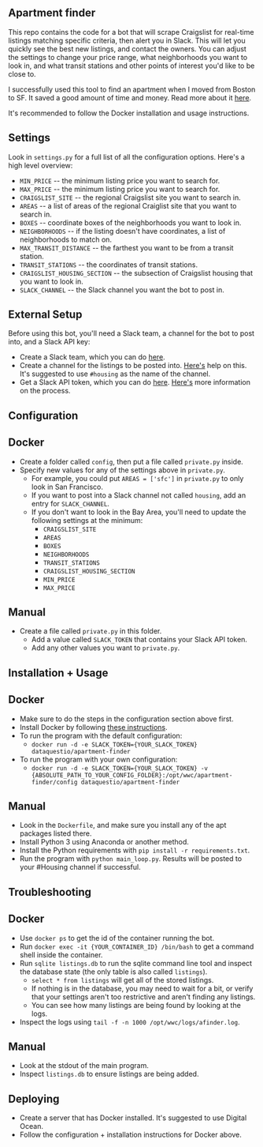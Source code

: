 Apartment finder
-------------------

This repo contains the code for a bot that will scrape Craigslist for real-time listings matching specific criteria, then alert you in Slack.  This will let you quickly see the best new listings, and contact the owners.  You can adjust the settings to change your price range, what neighborhoods you want to look in, and what transit stations and other points of interest you'd like to be close to.

I successfully used this tool to find an apartment when I moved from Boston to SF.  It saved a good amount of time and money.  Read more about it [here](https://www.dataquest.io/blog/apartment-finding-slackbot/).

It's recommended to follow the Docker installation and usage instructions.

Settings
--------------------

Look in `settings.py` for a full list of all the configuration options.  Here's a high level overview:

* `MIN_PRICE` -- the minimum listing price you want to search for.
* `MAX_PRICE` -- the minimum listing price you want to search for.
* `CRAIGSLIST_SITE` -- the regional Craigslist site you want to search in.
* `AREAS` -- a list of areas of the regional Craiglist site that you want to search in.
* `BOXES` -- coordinate boxes of the neighborhoods you want to look in.
* `NEIGHBORHOODS` -- if the listing doesn't have coordinates, a list of neighborhoods to match on.
* `MAX_TRANSIT_DISTANCE` -- the farthest you want to be from a transit station.
* `TRANSIT_STATIONS` -- the coordinates of transit stations.
* `CRAIGSLIST_HOUSING_SECTION` -- the subsection of Craigslist housing that you want to look in.
* `SLACK_CHANNEL` -- the Slack channel you want the bot to post in.

External Setup
--------------------

Before using this bot, you'll need a Slack team, a channel for the bot to post into, and a Slack API key:

* Create a Slack team, which you can do [here](https://slack.com/create#email).  
* Create a channel for the listings to be posted into.  [Here's](https://get.slack.help/hc/en-us/articles/201402297-Creating-a-channel) help on this.  It's suggested to use `#housing` as the name of the channel.
* Get a Slack API token, which you can do [here](https://api.slack.com/docs/oauth-test-tokens).  [Here's](https://get.slack.help/hc/en-us/articles/215770388-Creating-and-regenerating-API-tokens) more information on the process.

Configuration
--------------------

## Docker

* Create a folder called `config`, then put a file called `private.py` inside.
* Specify new values for any of the settings above in `private.py`.
    * For example, you could put `AREAS = ['sfc']` in `private.py` to only look in San Francisco.
    * If you want to post into a Slack channel not called `housing`, add an entry for `SLACK_CHANNEL`.
    * If you don't want to look in the Bay Area, you'll need to update the following settings at the minimum:
        * `CRAIGSLIST_SITE`
        * `AREAS`
        * `BOXES`
        * `NEIGHBORHOODS`
        * `TRANSIT_STATIONS`
        * `CRAIGSLIST_HOUSING_SECTION`
        * `MIN_PRICE`
        * `MAX_PRICE`

## Manual

* Create a file called `private.py` in this folder.
    * Add a value called `SLACK_TOKEN` that contains your Slack API token.
    * Add any other values you want to `private.py`.

Installation + Usage
--------------------

## Docker

* Make sure to do the steps in the configuration section above first.
* Install Docker by following [these instructions](https://docs.docker.com/engine/installation/).
* To run the program with the default configuration:
    * `docker run -d -e SLACK_TOKEN={YOUR_SLACK_TOKEN} dataquestio/apartment-finder`
* To run the program with your own configuration:
    * `docker run -d -e SLACK_TOKEN={YOUR_SLACK_TOKEN} -v {ABSOLUTE_PATH_TO_YOUR_CONFIG_FOLDER}:/opt/wwc/apartment-finder/config dataquestio/apartment-finder`
    
## Manual

* Look in the `Dockerfile`, and make sure you install any of the apt packages listed there.
* Install Python 3 using Anaconda or another method.
* Install the Python requirements with `pip install -r requirements.txt`.
* Run the program with `python main_loop.py`. Results will be posted to your #Housing channel if successful.

Troubleshooting
---------------------

## Docker

* Use `docker ps` to get the id of the container running the bot.
* Run `docker exec -it {YOUR_CONTAINER_ID} /bin/bash` to get a command shell inside the container.
* Run `sqlite listings.db` to run the sqlite command line tool and inspect the database state (the only table is also called `listings`).
    * `select * from listings` will get all of the stored listings.
    * If nothing is in the database, you may need to wait for a bit, or verify that your settings aren't too restrictive and aren't finding any listings.
    * You can see how many listings are being found by looking at the logs.
* Inspect the logs using `tail -f -n 1000 /opt/wwc/logs/afinder.log`.

## Manual

* Look at the stdout of the main program.
* Inspect `listings.db` to ensure listings are being added.

Deploying
---------------------

* Create a server that has Docker installed.  It's suggested to use Digital Ocean.
* Follow the configuration + installation instructions for Docker above.
